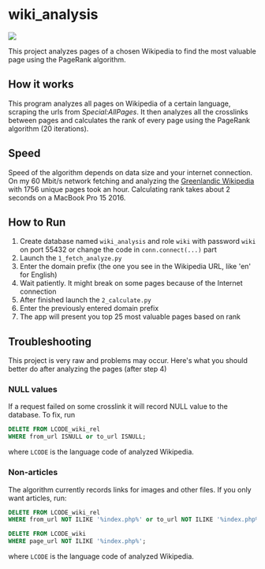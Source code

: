 # wiki_analysis

[![](https://img.shields.io/codeclimate/maintainability/NickKaramoff/wiki_analysis.svg)](https://codeclimate.com/github/NickKaramoff/wiki_analysis)

This project analyzes pages of a chosen Wikipedia to find the most valuable page
using the PageRank algorithm.

## How it works

This program analyzes all pages on Wikipedia of a certain language, scraping the
urls from _Special:AllPages_. It then analyzes all the crosslinks between pages
and calculates the rank of every page using the PageRank algorithm (20 
iterations).

## Speed

Speed of the algorithm depends on data size and your internet connection.
On my 60 Mbit/s network fetching and analyzing the
[Greenlandic Wikipedia](https://kl.wikipedia.org) with 1756 unique pages took an
hour. Calculating rank takes about 2 seconds on a MacBook Pro 15 2016.

## How to Run

1. Create database named `wiki_analysis` and role `wiki` with password `wiki` on
   port 55432 or change the code in `conn.connect(...)` part
2. Launch the `1_fetch_analyze.py`
3. Enter the domain prefix (the one you see in the Wikipedia URL, like 'en' for
   English)
4. Wait patiently. It might break on some pages because of the Internet 
   connection
5. After finished launch the `2_calculate.py`
6. Enter the previously entered domain prefix
7. The app will present you top 25 most valuable pages based on rank

## Troubleshooting

This project is very raw and problems may occur. Here's what you should better
do after analyzing the pages (after step 4)

### NULL values

If a request failed on some crosslink it will record NULL value to the database.
To fix, run

```sql
DELETE FROM LCODE_wiki_rel
WHERE from_url ISNULL or to_url ISNULL;
```

where `LCODE` is the language code of analyzed Wikipedia.

### Non-articles

The algorithm currently records links for images and other files. If you only
want articles, run:

```sql
DELETE FROM LCODE_wiki_rel
WHERE from_url NOT ILIKE '%index.php%' or to_url NOT ILIKE '%index.php%';

DELETE FROM LCODE_wiki
WHERE page_url NOT ILIKE '%index.php%';
```

where `LCODE` is the language code of analyzed Wikipedia.
